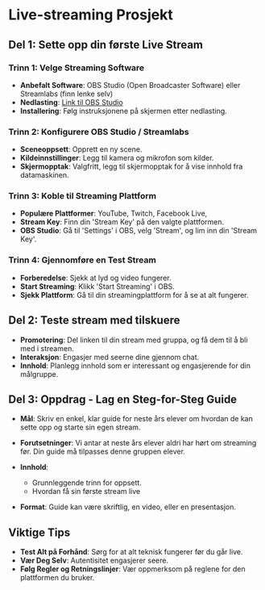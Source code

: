 # Live-streaming Prosjekt

## Del 1: Sette opp din første Live Stream

### Trinn 1: Velge Streaming Software
- **Anbefalt Software**: OBS Studio (Open Broadcaster Software) eller Streamlabs (finn lenke selv)
- **Nedlasting**: [Link til OBS Studio](https://obsproject.com/)
- **Installering**: Følg instruksjonene på skjermen etter nedlasting.

### Trinn 2: Konfigurere OBS Studio / Streamlabs
- **Sceneoppsett**: Opprett en ny scene.
- **Kildeinnstillinger**: Legg til kamera og mikrofon som kilder.
- **Skjermopptak**: Valgfritt, legg til skjermopptak for å vise innhold fra datamaskinen.

### Trinn 3: Koble til Streaming Plattform
- **Populære Plattformer**: YouTube, Twitch, Facebook Live, 
- **Stream Key**: Finn din 'Stream Key' på den valgte plattformen.
- **OBS Studio**: Gå til 'Settings' i OBS, velg 'Stream', og lim inn din 'Stream Key'.

### Trinn 4: Gjennomføre en Test Stream
- **Forberedelse**: Sjekk at lyd og video fungerer.
- **Start Streaming**: Klikk 'Start Streaming' i OBS.
- **Sjekk Plattform**: Gå til din streamingplattform for å se at alt fungerer.

## Del 2: Teste stream med tilskuere
- **Promotering**: Del linken til din stream med gruppa, og få dem til å bli med i streamen.
- **Interaksjon**: Engasjer med seerne dine gjennom chat.
- **Innhold**: Planlegg innhold som er interessant og engasjerende for din målgruppe.

## Del 3: Oppdrag - Lag en Steg-for-Steg Guide
- **Mål**: Skriv en enkel, klar guide for neste års elever om hvordan de kan sette opp og starte sin egen stream.
- **Forutsetninger**: Vi antar at neste års elever aldri har hørt om streaming før. Din guide må tilpasses denne gruppen elever.
- **Innhold**:
  - Grunnleggende trinn for oppsett.
  - Hvordan få sin første stream live

- **Format**: Guide kan være skriftlig, en video, eller en presentasjon.

## Viktige Tips
- **Test Alt på Forhånd**: Sørg for at alt teknisk fungerer før du går live.
- **Vær Deg Selv**: Autentisitet engasjerer seere.
- **Følg Regler og Retningslinjer**: Vær oppmerksom på reglene for den plattformen du bruker.
